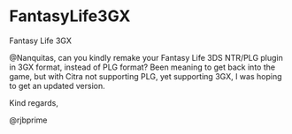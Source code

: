 # FantasyLife3GX
Fantasy Life 3GX

@Nanquitas, can you kindly remake your Fantasy Life 3DS NTR/PLG plugin in 3GX format, instead of PLG format? Been meaning to get back into the game, but with Citra not supporting PLG, yet supporting 3GX, I was hoping to get an updated version.

Kind regards,

@rjbprime
